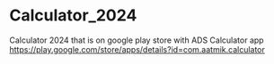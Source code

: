 # Calculator_2024
Calculator 2024 that is on google play store with ADS 
Calculator app https://play.google.com/store/apps/details?id=com.aatmik.calculator
